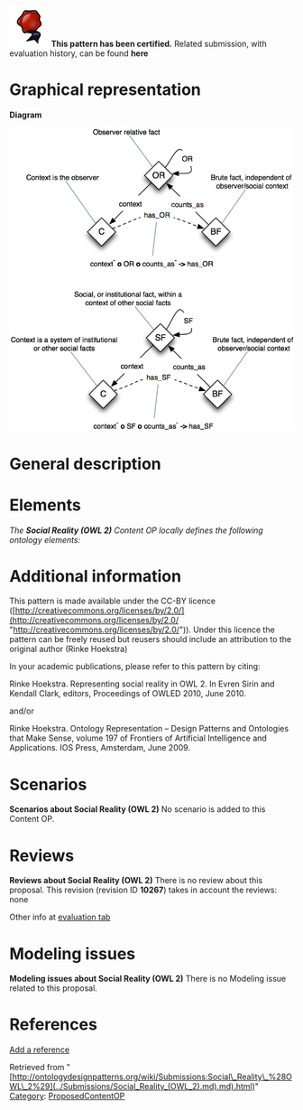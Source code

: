[![](../images/thumb/b/b5/Certified.png/70px-Certified.png)](../Image/Certified.png.md "Certified.png") __This pattern has been certified.__
Related submission, with evaluation history, can be found __here__





#  Graphical representation


__Diagram__




[![Image:Relative-facts.png](../images/2/2a/Relative-facts.png)](../Image/Relative-facts.png.md "Image:Relative-facts.png")




#  General description


  




#  Elements


_The __Social Reality (OWL 2)__ Content OP locally defines the following ontology elements:_



#  Additional information


This pattern is made available under the CC-BY licence ([http://creativecommons.org/licenses/by/2.0/](http://creativecommons.org/licenses/by/2.0/ "http://creativecommons.org/licenses/by/2.0/")). Under this licence the pattern can be freely reused but reusers should include an attribution to the original author (Rinke Hoekstra)


In your academic publications, please refer to this pattern by citing: 


Rinke Hoekstra. Representing social reality in OWL 2. In Evren Sirin and Kendall Clark, editors, Proceedings of OWLED 2010, June 2010.


and/or


Rinke Hoekstra. Ontology Representation – Design Patterns and Ontologies that Make Sense, volume 197 of Frontiers of Artificial Intelligence and Applications. IOS Press, Amsterdam, June 2009.



#  Scenarios



__Scenarios about Social Reality (OWL 2)__
No scenario is added to this Content OP.




#  Reviews



__Reviews about Social Reality (OWL 2)__
There is no review about this proposal.
This revision (revision ID __10267__) takes in account the reviews: none


Other info at [evaluation tab](http://ontologydesignpatterns.org/wiki/index.php?title=Submissions:Social_Reality_%28OWL_2%29&action=evaluation "http://ontologydesignpatterns.org/wiki/index.php?title=Submissions:Social_Reality_%28OWL_2%29&action=evaluation")




  




#  Modeling issues



__Modeling issues about Social Reality (OWL 2)__
There is no Modeling issue related to this proposal.




  




#  References


[Add a reference](index.php@title=Odp%253AAdd_reference&subject=Submissions%253ASocial+Reality+(OWL+2).html "http://ontologydesignpatterns.org/wiki/index.php?title=Odp:Add_reference&subject=Submissions%3ASocial+Reality+%28OWL+2%29")


  






Retrieved from "[http://ontologydesignpatterns.org/wiki/Submissions:Social\_Reality\_%28OWL\_2%29](../Submissions/Social_Reality_(OWL_2).md).md).html)"
 [Category](http://ontologydesignpatterns.org/wiki/Special:Categories "Special:Categories"): [ProposedContentOP](../Category/ProposedContentOP.md "Category:ProposedContentOP")